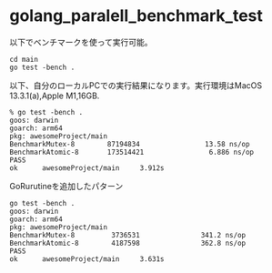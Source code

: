 # golang_paralell_benchmark_test

以下でベンチマークを使って実行可能。
```
cd main
go test -bench .
```

以下、自分のローカルPCでの実行結果になります。実行環境はMacOS 13.3.1(a),Apple M1,16GB. 
```
% go test -bench .
goos: darwin
goarch: arm64
pkg: awesomeProject/main
BenchmarkMutex-8        87194834                13.58 ns/op
BenchmarkAtomic-8       173514421                6.886 ns/op
PASS
ok      awesomeProject/main     3.912s
```

GoRurutineを追加したパターン
```
go test -bench .
goos: darwin
goarch: arm64
pkg: awesomeProject/main
BenchmarkMutex-8         3736531               341.2 ns/op
BenchmarkAtomic-8        4187598               362.8 ns/op
PASS
ok      awesomeProject/main     3.631s

```
